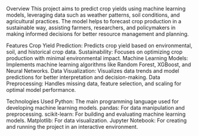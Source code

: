 Overview
This project aims to predict crop yields using machine learning models, leveraging data such as weather patterns, soil conditions, and agricultural practices.
The model helps to forecast crop production in a sustainable way, assisting farmers, researchers, and policymakers in making informed decisions for better resource management and planning.

Features
Crop Yield Prediction: Predicts crop yield based on environmental, soil, and historical crop data.
Sustainability: Focuses on optimizing crop production with minimal environmental impact.
Machine Learning Models: Implements machine learning algorithms like Random Forest, XGBoost, and Neural Networks.
Data Visualization: Visualizes data trends and model predictions for better interpretation and decision-making.
Data Preprocessing: Handles missing data, feature selection, and scaling for optimal model performance.

Technologies Used
Python: The main programming language used for developing machine learning models.
pandas: For data manipulation and preprocessing.
scikit-learn: For building and evaluating machine learning models.
Matplotlib: For data visualization.
Jupyter Notebook: For creating and running the project in an interactive environment.
